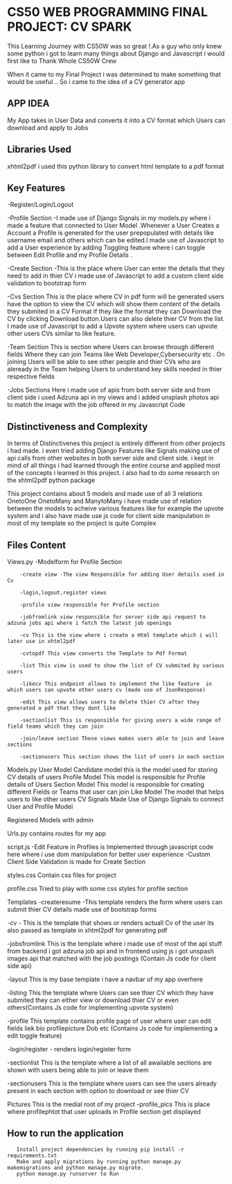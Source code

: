 # CS50 WEB PROGRAMMING FINAL PROJECT: CV SPARK


This Learning Journey with CS50W was so great !.As a guy who only knew some python i got to learn many things about Django and Javascript i would first like to Thank Whole CS50W Crew


When it came to my Final Project i was determined to make something that would be useful .. So i came to the idea of a CV generator app

## APP IDEA

My App takes in User Data and converts it into a CV format which Users can download and apply to Jobs 



## Libraries Used


xhtml2pdf i used this python library to convert html template to a pdf format

## Key Features

-Register/Login/Logout 

-Profile Section -I made use of Django Signals in my models.py where  i made a feature that connected to User Model .Whenever a User Creates a Account a Profile is generated  for the user prepopulated with details like username email and others which can be edited.I made use of Javascript to add a User experience by adding Toggling feature where i can toggle between Edit Profile and my Profile Details .

-Create Section  -This is the place where User can enter the details that they need to add in thier CV i made use of Javascript to add a custom client side validation to bootstrap form 

-Cvs Section This is the place where CV in pdf form will be generated  users have the option to view the CV which will show them content of the  details they submited  in a CV Format if they like the format they can Download the CV by clicking Download button.Users can also delete thier CV from the list. I made use of Javascript to add a Upvote system where users can upvote other users CVs similar to like feature.


-Team Section This is section where Users can browse through different fields Where they can join Teams like Web Developer,Cybersecurity etc . On joining Users will be able to see other people and thier CVs who are aleready in the Team helping Users to understand key skills needed in thier respective fields


-Jobs Sections  Here i made use of apis from both server side and from client side i used Adzuna api in my views and i added unsplash photos api to match the image with the job offered in my Javascript Code


## Distinctiveness and Complexity

In terms of Distinctivenes this project is entirely different from other projects i had made. i even tried adding Django Features like Signals making use of api calls  from other websites in both server side and client side. i kept in mind of all things i had learned through the entire course and applied most of the concepts i learned in this project. i also had to do some research on the xhtml2pdf python package 
  
This project contains about 5 models and made use of all 3 relations OnetoOne OnetoMany and ManytoMany  i have made use of relation between the models to acheive various features like for example the upvote system and i also have made use js code  for client side manipulation in most of my template so the project is quite Complex

## Files Content

Views.py
        -Modelform for Profile Section

        -create view -The view Responsible for adding User details used in Cv

        -login,logout,register views

        -profile view responsible for Profile section 

        -jobfromlink view responsible for server side api request to adzuna jobs api where i fetch the latest job openings

        -cv This is the view where i create a Html template which i will later use in xhtml2pdf

        -cvtopdf This view converts the Template to Pdf Format

        -list This view is used to show the list of CV submited by various users

        -likecv This endpoint allows to implement the like feature  in which users can upvote other users cv (made use of JsonResponse)

        -edit This view allows users to delete thier CV after they generated a pdf that they dont like

        -sectionlist This is responsible for giving users a wide range of field teams which they can join

        -join/leave section These views makes users able to join and leave sections
        
        -sectionusers This section shows the list of users in each section


Models.py
         User Model
         Candidate model this is the model used for storing CV details of users
         Profile Model This model is responsible for Profile details of Users 
         Section Model This model is responsible for creating different Fields or Teams that user can join
         Like Model The model that helps users to like other users CV
         Signals Made Use of Django Signals to connect User and Profile Model

Registered Models with admin


Urls.py 
     contains routes for my app

script.js
  -Edit Feature in Profiles is Implemented through  javascript code here where i use dom manipulation for better user experience
  -Custom Client Side Validation is made for Create Section


styles.css
 Contain css files for project

profile.css
  Tried to play with some css styles for profile section

Templates
 -createresume -This template renders the form where users can submit thier CV details made use of bootstrap forms

 -cv - This is the template that shows or renders actuall Cv of the user its also passed as template in xhtml2pdf for generating pdf

 -jobsfromlink This is the template where i made use of most of the api stuff from backend i got adzuna job api and in frontend using js i got unspash images api that matched with the job postings (Contain Js code for client side api)

-layout This is my base template i have a navbar of my app overhere

-listing This the template where Users can see thier CV which they have submited they can either view or download thier CV or even others(Contains Js code for implementing upvote system)

-profile This template contains profile page of user where user can edit fields liek bio profilepicture Dob etc (Contains Js code for implementing a edit toggle feature)

-login/register - renders login/register form

-sectionlist This is the template where a list of all awailable sections are shown with users being able to join or leave them

-sectionusers This is the template where users can see the users already present in each section with option to download or see thier CV


Pictures This is the medial root of my project 
   -profile_pics This is place where profilephtot that user uploads in Profile section get displayed


## How to run the application
       Install project dependencies by running pip install -r requirements.txt
       Make and apply migrations by running python manage.py makemigrations and python manage.py migrate.
       python manage.py runserver to Run


